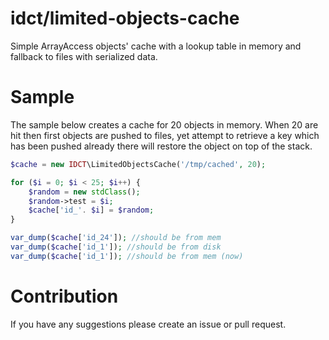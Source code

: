idct/limited-objects-cache
==========================

Simple ArrayAccess objects' cache with a lookup table in memory and fallback to
files with serialized data.

# Sample

The sample below creates a cache for 20 objects in memory. When 20 are hit then
first objects are pushed to files, yet attempt to retrieve a key which has been 
pushed already there will restore the object on top of the stack.

```php
$cache = new IDCT\LimitedObjectsCache('/tmp/cached', 20);

for ($i = 0; $i < 25; $i++) {
    $random = new stdClass();
    $random->test = $i;
    $cache['id_'. $i] = $random;
}

var_dump($cache['id_24']); //should be from mem
var_dump($cache['id_1']); //should be from disk
var_dump($cache['id_1']); //should be from mem (now)
```

# Contribution

If you have any suggestions please create an issue or pull request.